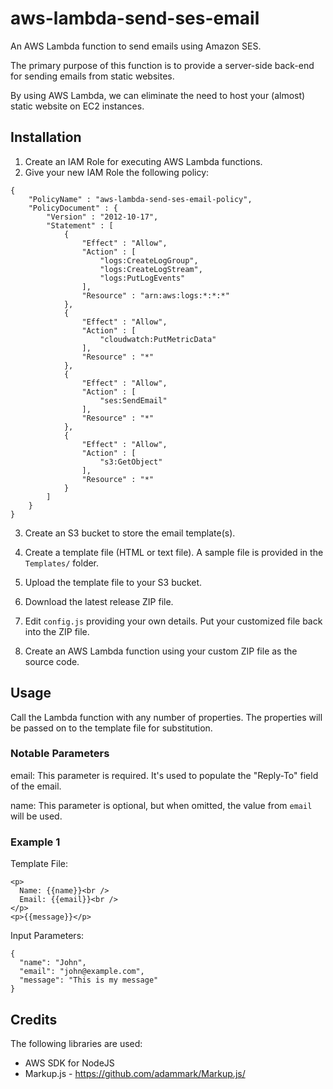 # aws-lambda-send-ses-email

An AWS Lambda function to send emails using Amazon SES.

The primary purpose of this function is to provide a server-side back-end for sending emails
from static websites.

By using AWS Lambda, we can eliminate the need to host your (almost) static website on
EC2 instances.

## Installation

1. Create an IAM Role for executing AWS Lambda functions. 
2. Give your new IAM Role the following policy:

```
{
    "PolicyName" : "aws-lambda-send-ses-email-policy",
    "PolicyDocument" : {
        "Version" : "2012-10-17",
        "Statement" : [
            {
                "Effect" : "Allow",
                "Action" : [
                    "logs:CreateLogGroup",
                    "logs:CreateLogStream",
                    "logs:PutLogEvents"
                ],
                "Resource" : "arn:aws:logs:*:*:*"
            },
            {
                "Effect" : "Allow",
                "Action" : [
                    "cloudwatch:PutMetricData"
                ],
                "Resource" : "*"
            },
            {
                "Effect" : "Allow",
                "Action" : [
                    "ses:SendEmail"
                ],
                "Resource" : "*"
            },
            {
                "Effect" : "Allow",
                "Action" : [
                    "s3:GetObject"
                ],
                "Resource" : "*"
            }
        ]
    }
}
```

3. Create an S3 bucket to store the email template(s).

4. Create a template file (HTML or text file). A sample file is provided in the `Templates/` folder.

5. Upload the template file to your S3 bucket.

6. Download the latest release ZIP file.

7. Edit `config.js` providing your own details. Put your customized file back into the ZIP file.

8. Create an AWS Lambda function using your custom ZIP file as the source code.

## Usage

Call the Lambda function with any number of properties. The properties will be passed on to the
template file for substitution.

### Notable Parameters

email: This parameter is required. It's used to populate the "Reply-To" field of the email.

name: This parameter is optional, but when omitted, the value from `email` will be used.

### Example 1

Template File:

```
<p>
  Name: {{name}}<br />
  Email: {{email}}<br />
</p>
<p>{{message}}</p>
```

Input Parameters:

```
{
  "name": "John",
  "email": "john@example.com",
  "message": "This is my message"
}
```

## Credits

The following libraries are used:

* AWS SDK for NodeJS
* Markup.js - https://github.com/adammark/Markup.js/